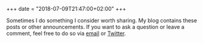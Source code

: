 +++
date = "2018-07-09T21:47:00+02:00"
+++

Sometimes I do something I consider worth sharing. My blog contains these posts
or other announcements. If you want to ask a question or leave a comment, feel
free to do so via [email](mailto:personal@hjdskes.nl) or <a
href="https://twitter.com/Hjdskes" title="Hjdskes on Twitter"
rel=me>Twitter</a>.


